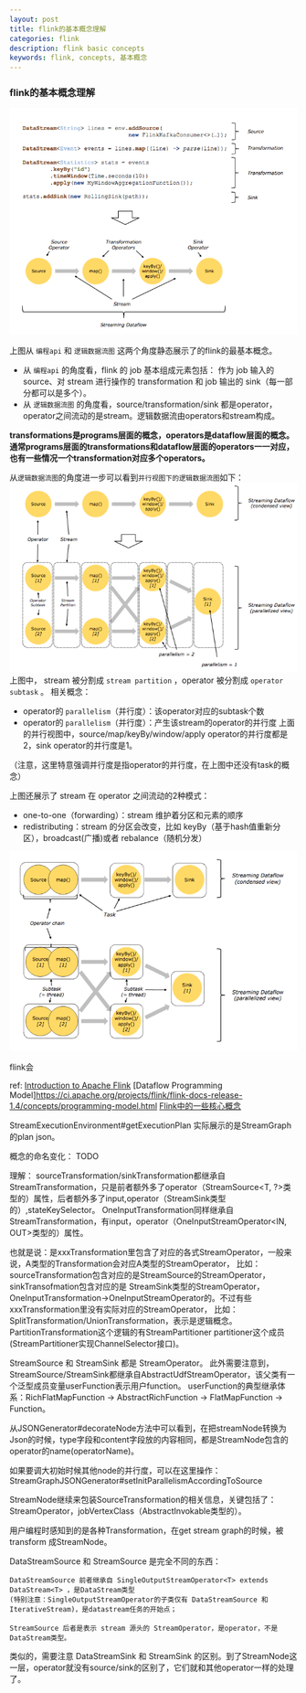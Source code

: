 ```yaml
---
layout: post
title: flink的基本概念理解
categories: flink
description: flink basic concepts
keywords: flink, concepts, 基本概念
---
```


### flink的基本概念理解

![flink编程api和dataflow视图](/images/flink/basic_concepts/flink-concepts_program-dataflow.png)

上图从 `编程api` 和 `逻辑数据流图` 这两个角度静态展示了的flink的最基本概念。
* 从 `编程api` 的角度看，flink 的 job 基本组成元素包括：
作为 job 输入的 source、对 stream 进行操作的 transformation 和 job 输出的 sink（每一部分都可以是多个）。
* 从 `逻辑数据流图` 的角度看，source/transformation/sink 都是operator，operator之间流动的是stream。逻辑数据流由operators和stream构成。

**transformations是programs层面的概念，operators是dataflow层面的概念。通常programs层面的transformations和dataflow层面的operators一一对应，
也有一些情况一个transformation对应多个operators。**

从`逻辑数据流图`的角度进一步可以看到`并行视图下的逻辑数据流图`如下：
![flink编程api和dataflow视图](/images/flink/basic_concepts/parallel_dataflows.png)
上图中， stream 被分割成 `stream partition` ，operator 被分割成 `operator subtask` 。
相关概念：
* operator的 `parallelism`（并行度）：该operator对应的subtask个数
* operator的 `parallelism`（并行度）：产生该stream的operator的并行度
上面的并行视图中，source/map/keyBy/window/apply operator的并行度都是2，sink operator的并行度是1。

（注意，这里特意强调并行度是指operator的并行度，在上图中还没有task的概念）

上图还展示了 stream 在 operator 之间流动的2种模式：
* one-to-one（forwarding）：stream 维护着分区和元素的顺序
* redistributing：stream 的分区会改变，比如 keyBy（基于hash值重新分区），broadcast(广播)或者 rebalance（随机分发）


![flink编程api和dataflow视图](/images/flink/basic_concepts/flink-concepts_tasks-chains.png)

flink会


ref: 
[Introduction to Apache Flink](https://flink.apache.org/introduction.html#)
[Dataflow Programming Model]https://ci.apache.org/projects/flink/flink-docs-release-1.4/concepts/programming-model.html
[Flink中的一些核心概念](http://blog.csdn.net/yanghua_kobe/article/details/51298871)


StreamExecutionEnvironment#getExecutionPlan 实际展示的是StreamGraph的plan json。

概念的命名变化：
TODO


理解： sourceTransformation/sinkTransformation都继承自StreamTransformation，只是前者额外多了operator（StreamSource<T, ?>类型的）属性，后者额外多了input,operator（StreamSink类型的）,stateKeySelector。
OneInputTransformation同样继承自StreamTransformation，有input，operator（OneInputStreamOperator<IN, OUT>类型的）属性。

也就是说：是xxxTransformation里包含了对应的各式StreamOperator，一般来说，A类型的Transformation会对应A类型的StreamOperator，
比如：sourceTransformation包含对应的是StreamSource的StreamOperator，sinkTransofmation包含对应的是 StreamSink类型的StreamOperator，
OneInputTransformation->OneInputStreamOperator的。不过有些xxxTransformation里没有实际对应的StreamOperator，
比如：SplitTransformation/UnionTransformation，表示是逻辑概念。PartitionTransformation这个逻辑的有StreamPartitioner<T> partitioner这个成员 (StreamPartitioner实现ChannelSelector接口)。

StreamSource 和 StreamSink 都是 StreamOperator。
此外需要注意到，StreamSource/StreamSink都继承自AbstractUdfStreamOperator，该父类有一个泛型成员变量userFunction表示用户function。
userFunction的典型继承体系：RichFlatMapFunction -> AbstractRichFunction -> FlatMapFunction -> Function。


从JSONGenerator#decorateNode方法中可以看到，在把streamNode转换为Json的时候，type字段和content字段放的内容相同，都是StreamNode包含的operator的name(operatorName)。

如果要调大初始时候其他node的并行度，可以在这里操作：StreamGraphJSONGenerator#setInitParallelismAccordingToSource


StreamNode继续来包装SourceTransformation的相关信息，关键包括了：StreamOperator，jobVertexClass（AbstractInvokable类型的）。

用户编程时感知到的是各种Transformation，在get stream graph的时候，被transform 成StreamNode。


DataStreamSource 和 StreamSource 是完全不同的东西：

    DataStreamSource 前者继承自 SingleOutputStreamOperator<T> extends DataStream<T> ，是DataStream类型 
    (特别注意：SingleOutputStreamOperator的子类仅有 DataStreamSource 和 IterativeStream)，是datastream任务的开始点；
    
    StreamSource 后者是表示 stream 源头的 StreamOperator，是operator，不是DataStream类型。

类似的，需要注意 DataStreamSink 和 StreamSink 的区别。到了StreamNode这一层，operator就没有source/sink的区别了，它们就和其他operator一样的处理了。

